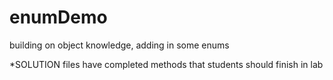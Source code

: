 # enumDemo
building on object knowledge, adding in some enums

*SOLUTION files have completed methods that students should finish in lab 
